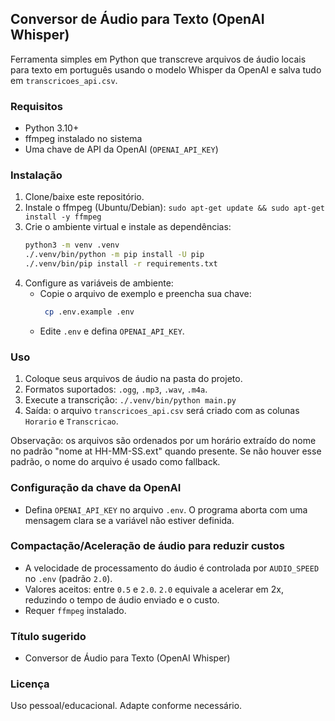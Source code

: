 ## Conversor de Áudio para Texto (OpenAI Whisper)

Ferramenta simples em Python que transcreve arquivos de áudio locais para texto em português usando o modelo Whisper da OpenAI e salva tudo em `transcricoes_api.csv`.

### Requisitos
- Python 3.10+
- ffmpeg instalado no sistema
- Uma chave de API da OpenAI (`OPENAI_API_KEY`)

### Instalação
1. Clone/baixe este repositório.
2. Instale o ffmpeg (Ubuntu/Debian):
   ```sudo apt-get update && sudo apt-get install -y ffmpeg```
3. Crie o ambiente virtual e instale as dependências:
   ```bash
   python3 -m venv .venv
   ./.venv/bin/python -m pip install -U pip
   ./.venv/bin/pip install -r requirements.txt
   ```
4. Configure as variáveis de ambiente:
   - Copie o arquivo de exemplo e preencha sua chave:
     ```bash
      cp .env.example .env
     ```
   - Edite `.env` e defina `OPENAI_API_KEY`.

### Uso
1. Coloque seus arquivos de áudio na pasta do projeto.
2. Formatos suportados: `.ogg`, `.mp3`, `.wav`, `.m4a`.
3. Execute a transcrição:
   ```./.venv/bin/python main.py```
4. Saída: o arquivo `transcricoes_api.csv` será criado com as colunas `Horario` e `Transcricao`.

Observação: os arquivos são ordenados por um horário extraído do nome no padrão "nome at HH-MM-SS.ext" quando presente. Se não houver esse padrão, o nome do arquivo é usado como fallback.

### Configuração da chave da OpenAI
- Defina `OPENAI_API_KEY` no arquivo `.env`. O programa aborta com uma mensagem clara se a variável não estiver definida.

### Compactação/Aceleração de áudio para reduzir custos
- A velocidade de processamento do áudio é controlada por `AUDIO_SPEED` no `.env` (padrão `2.0`).
- Valores aceitos: entre `0.5` e `2.0`. `2.0` equivale a acelerar em 2x, reduzindo o tempo de áudio enviado e o custo.
- Requer `ffmpeg` instalado.

### Título sugerido
- Conversor de Áudio para Texto (OpenAI Whisper)

### Licença
Uso pessoal/educacional. Adapte conforme necessário.
